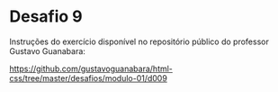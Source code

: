 <h1>Desafio 9</h1>

Instruções do exercício disponível no repositório público do professor Gustavo Guanabara:

https://github.com/gustavoguanabara/html-css/tree/master/desafios/modulo-01/d009
